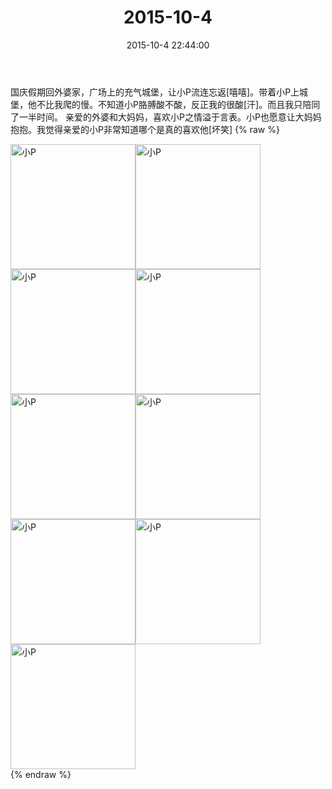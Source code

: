 ﻿---
title: 2015-10-4
date: 2015-10-4 22:44:00
tags:
categories: 妈妈
---
国庆假期回外婆家，广场上的充气城堡，让小P流连忘返[嘻嘻]。带着小P上城堡，他不比我爬的慢。不知道小P胳膊酸不酸，反正我的很酸[汗]。而且我只陪同了一半时间。
亲爱的外婆和大妈妈，喜欢小P之情溢于言表。小P也愿意让大妈妈抱抱。我觉得亲爱的小P非常知道哪个是真的喜欢他[坏笑]
{% raw %}
<div style="width:500 px">
<div style="float:left; width:100 px"><img src="/2015-10-4-1/微信图片_20171011161423.jpg" width="200" alt="小P"></div>
<div style="float:left; width:100 px"><img src="/2015-10-4-1/微信图片_20171011161438.jpg" width="200" alt="小P"></div>
<div style="float:left; width:100 px"><img src="/2015-10-4-1/微信图片_20171011161448.jpg" width="200" alt="小P"></div>
<div style="float:left; width:100 px"><img src="/2015-10-4-1/微信图片_20171011161458.jpg" width="200" alt="小P"></div>
<div style="float:left; width:100 px"><img src="/2015-10-4-1/微信图片_20171011161510.jpg" width="200" alt="小P"></div>
<div style="float:left; width:100 px"><img src="/2015-10-4-1/微信图片_20171011161519.jpg" width="200" alt="小P"></div>
<div style="float:left; width:100 px"><img src="/2015-10-4-1/微信图片_20171011161528.jpg" width="200" alt="小P"></div>
<div style="float:left; width:100 px"><img src="/2015-10-4-1/微信图片_20171011161537.jpg" width="200" alt="小P"></div>
<div style="float:left; width:100 px"><img src="/2015-10-4-1/微信图片_20171011161548.jpg" width="200" alt="小P"></div>
<div style="clear:both"></div>
</div>
{% endraw %}